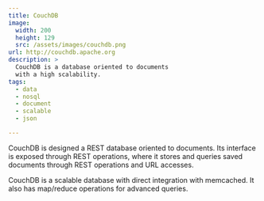 ```yaml
---
title: CouchDB
image: 
  width: 200
  height: 129
  src: /assets/images/couchdb.png
url: http://couchdb.apache.org
description: >
  CouchDB is a database oriented to documents
  with a high scalability.	
tags:
  - data
  - nosql
  - document
  - scalable
  - json

---
```

CouchDB is designed a REST database oriented to documents.
Its interface is exposed through REST operations,
where it stores and queries saved documents 
through REST operations and URL accesses.

CouchDB is a scalable database with direct integration with memcached.
It also has map/reduce operations for advanced queries.
